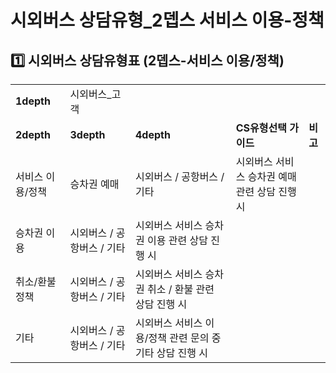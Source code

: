 # 시외버스 상담유형_2뎁스 서비스 이용-정책

**1️⃣ 시외버스** **상담유형표 (2뎁스-서비스 이용/정책)**
--------------------------------------

|  |  |  |  |  |
| --- | --- | --- | --- | --- |
| **1depth** | 시외버스\_고객 | | | |
| **2depth** | **3depth** | **4depth** | **CS유형선택 가이드** | **비고** |
| 서비스 이용/정책 | 승차권 예매 | 시외버스 / 공항버스 / 기타 | 시외버스 서비스 승차권 예매 관련 상담 진행 시 |  |
| 승차권 이용 | 시외버스 / 공항버스 / 기타 | 시외버스 서비스 승차권 이용 관련 상담 진행 시 |  |
| 취소/환불 정책 | 시외버스 / 공항버스 / 기타 | 시외버스 서비스 승차권 취소 / 환불 관련 상담 진행 시 |  |
| 기타 | 시외버스 / 공항버스 / 기타 | 시외버스 서비스 이용/정책 관련 문의 중 기타 상담 진행 시 |  |